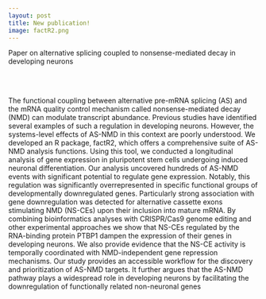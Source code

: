 ```yaml
---
layout: post
title: New publication! 
image: factR2.png
---
```


Paper on alternative splicing coupled to nonsense-mediated decay in developing neurons

<br><br>

The functional coupling between alternative pre-mRNA splicing (AS) and the mRNA quality control mechanism called nonsense-mediated decay (NMD) can modulate transcript abundance. Previous studies have identified several examples of such a regulation in developing neurons. However, the systems-level effects of AS-NMD in this context are poorly understood. We developed an R package, factR2, which offers a comprehensive suite of AS-NMD analysis functions. Using this tool, we conducted a longitudinal analysis of gene expression in pluripotent stem cells undergoing induced neuronal differentiation. Our analysis uncovered hundreds of AS-NMD events with significant potential to regulate gene expression. Notably, this regulation was significantly overrepresented in specific functional groups of developmentally downregulated genes. Particularly strong association with gene downregulation was detected for alternative cassette exons stimulating NMD (NS-CEs) upon their inclusion into mature mRNA. By combining bioinformatics analyses with CRISPR/Cas9 genome editing and other experimental approaches we show that NS-CEs regulated by the RNA-binding protein PTBP1 dampen the expression of their genes in developing neurons. We also provide evidence that the NS-CE activity is temporally coordinated with NMD-independent gene repression mechanisms. Our study provides an accessible workflow for the discovery and prioritization of AS-NMD targets. It further argues that the AS-NMD pathway plays a widespread role in developing neurons by facilitating the downregulation of functionally related non-neuronal genes



<br><br>
